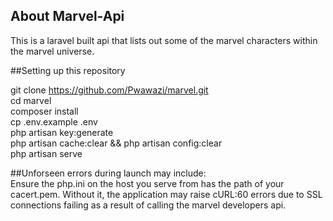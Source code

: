 ## About Marvel-Api

This is a laravel built api that lists out some of the marvel characters within the marvel universe.

##Setting up this repository

git clone https://github.com/Pwawazi/marvel.git \
cd marvel \
composer install \
cp .env.example .env \
php artisan key:generate\
php artisan cache:clear && php artisan config:clear \
php artisan serve


##Unforseen errors during launch may include:\
Ensure the php.ini on the host you serve from has the path of your cacert.pem. Without it, the application may raise cURL:60 errors due to SSL connections failing as a result of calling the marvel developers api.